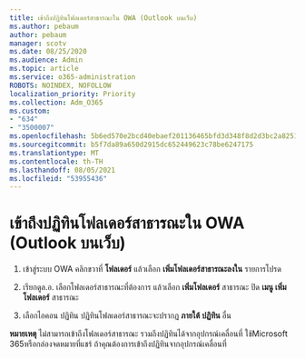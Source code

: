 ```yaml
---
title: เข้าถึงปฏิทินโฟลเดอร์สาธารณะใน OWA (Outlook บนเว็บ)
ms.author: pebaum
author: pebaum
manager: scotv
ms.date: 08/25/2020
ms.audience: Admin
ms.topic: article
ms.service: o365-administration
ROBOTS: NOINDEX, NOFOLLOW
localization_priority: Priority
ms.collection: Adm_O365
ms.custom:
- "634"
- "3500007"
ms.openlocfilehash: 5b6ed570e2bcd40ebaef201136465bfd3d348f8d2d3bc2a8251ae1a12eec1589
ms.sourcegitcommit: b5f7da89a650d2915dc652449623c78be6247175
ms.translationtype: MT
ms.contentlocale: th-TH
ms.lasthandoff: 08/05/2021
ms.locfileid: "53955436"
---
```

# <a name="access-a-public-folder-calendar-in-owa-outlook-on-the-web"></a>เข้าถึงปฏิทินโฟลเดอร์สาธารณะใน OWA (Outlook บนเว็บ)

1. เข้าสู่ระบบ OWA คลิกขวาที่ **โฟลเดอร์** แล้วเลือก **เพิ่มโฟลเดอร์สาธารณะลงใน** รายการโปรด

2. เรียกดูล.อ. เลือกโฟลเดอร์สาธารณะที่ต้องการ แล้วเลือก **เพิ่มโฟลเดอร์** สาธารณะ ปิด **เมนู เพิ่มโฟลเดอร์** สาธารณะ  

3. เลือกไอคอน ปฏิทิน ปฏิทินโฟลเดอร์สาธารณะจะปรากฏ **ภายใต้ ปฏิทิน** อื่น  

**หมายเหตุ** ไม่สามารถเข้าถึงโฟลเดอร์สาธารณะ รวมถึงปฏิทินได้จากอุปกรณ์เคลื่อนที่ ใช้Microsoft 365หรือกล่องจดหมายที่แชร์ ถ้าคุณต้องการเข้าถึงปฏิทินจากอุปกรณ์เคลื่อนที่